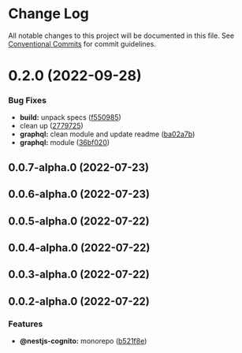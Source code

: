 # Change Log

All notable changes to this project will be documented in this file.
See [Conventional Commits](https://conventionalcommits.org) for commit guidelines.

# 0.2.0 (2022-09-28)

### Bug Fixes

- **build:** unpack specs ([f550985](https://github.com/Lokicoule/nestjs-cognito/commit/f550985acb9687551bc78a5af815b23c51bea186))
- clean up ([2779725](https://github.com/Lokicoule/nestjs-cognito/commit/2779725f11ceabae373a8f75481871204c226ce9))
- **graphql:** clean module and update readme ([ba02a7b](https://github.com/Lokicoule/nestjs-cognito/commit/ba02a7b0d2ad1a835430600a1f79c12dfafcf216))
- **graphql:** module ([36bf020](https://github.com/Lokicoule/nestjs-cognito/commit/36bf020e7abd81955d6acdc8ccfef44ff2a8b88b))

## 0.0.7-alpha.0 (2022-07-23)

## 0.0.6-alpha.0 (2022-07-23)

## 0.0.5-alpha.0 (2022-07-22)

## 0.0.4-alpha.0 (2022-07-22)

## 0.0.3-alpha.0 (2022-07-22)

## 0.0.2-alpha.0 (2022-07-22)

### Features

- **@nestjs-cognito:** monorepo ([b521f8e](https://github.com/Lokicoule/nestjs-cognito/commit/b521f8e1eaaf169edb99b35ab61a7a3870235396))
